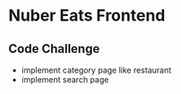 # Nuber Eats Frontend

## Code Challenge

- implement category page like restaurant
- implement search page
